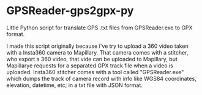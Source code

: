 # GPSReader-gps2gpx-py
Little Python script for translate GPS .txt files from GPSReader.exe to GPX format.

I made this script originally because i've try to upload a 360 video taken with a Insta360 camera to Mapillary. That camera comes with a stitcher, who export a 360 video, that vide can be uploaded to Mapillary, but Mapillarye requests for a separated GPX track file when a video is uploaded. Insta360 stitcher comes with a tool called "GPSReader.exe" which dumps the track of camera record with info like WGS84 coordinates, elevation, datetime, etc; in a txt file with JSON format.


